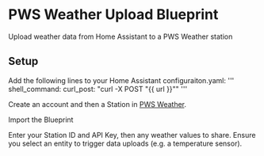 # PWS Weather Upload Blueprint
Upload weather data from Home Assistant to a PWS Weather station

## Setup
Add the following lines to your Home Assistant configuraiton.yaml:
'''
shell_command:
  curl_post: "curl -X POST \"{{ url }}\""
'''

Create an account and then a Station in [PWS Weather](https://www.pwsweather.com).

Import the Blueprint

Enter your Station ID and API Key, then any weather values to share.
Ensure you select an entity to trigger data uploads (e.g. a temperature sensor).
